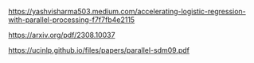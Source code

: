 https://yashvisharma503.medium.com/accelerating-logistic-regression-with-parallel-processing-f7f7fb4e2115

https://arxiv.org/pdf/2308.10037

https://ucinlp.github.io/files/papers/parallel-sdm09.pdf
